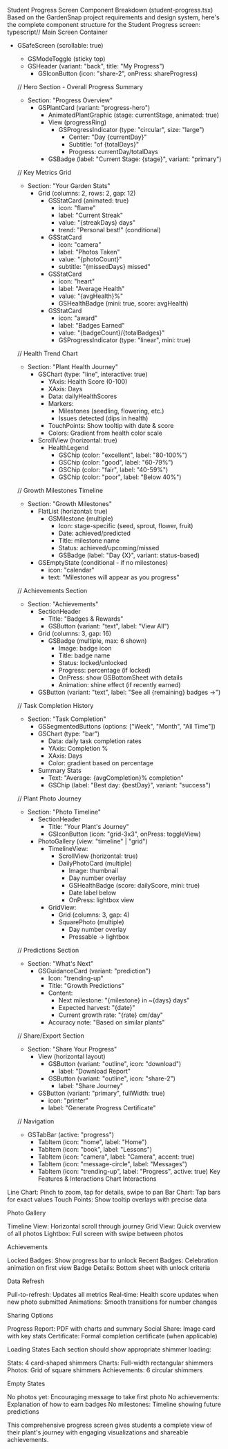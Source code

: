 Student Progress Screen Component Breakdown (student-progress.tsx)
Based on the GardenSnap project requirements and design system, here's the complete component structure for the Student Progress screen:
typescript// Main Screen Container
- GSafeScreen (scrollable: true)
  - GSModeToggle (sticky top)
  - GSHeader (variant: "back", title: "My Progress")
    - GSIconButton (icon: "share-2", onPress: shareProgress)
  
  // Hero Section - Overall Progress Summary
  - Section: "Progress Overview"
    - GSPlantCard (variant: "progress-hero")
      - AnimatedPlantGraphic (stage: currentStage, animated: true)
      - View (progressRing)
        - GSProgressIndicator (type: "circular", size: "large")
          - Center: "Day {currentDay}"
          - Subtitle: "of {totalDays}"
          - Progress: currentDay/totalDays
      - GSBadge (label: "Current Stage: {stage}", variant: "primary")
  
  // Key Metrics Grid
  - Section: "Your Garden Stats"
    - Grid (columns: 2, rows: 2, gap: 12)
      - GSStatCard (animated: true)
        - icon: "flame"
        - label: "Current Streak"
        - value: "{streakDays} days"
        - trend: "Personal best!" (conditional)
      - GSStatCard
        - icon: "camera"
        - label: "Photos Taken"
        - value: "{photoCount}"
        - subtitle: "{missedDays} missed"
      - GSStatCard
        - icon: "heart"
        - label: "Average Health"
        - value: "{avgHealth}%"
        - GSHealthBadge (mini: true, score: avgHealth)
      - GSStatCard
        - icon: "award"
        - label: "Badges Earned"
        - value: "{badgeCount}/{totalBadges}"
        - GSProgressIndicator (type: "linear", mini: true)
  
  // Health Trend Chart
  - Section: "Plant Health Journey"
    - GSChart (type: "line", interactive: true)
      - YAxis: Health Score (0-100)
      - XAxis: Days
      - Data: dailyHealthScores
      - Markers: 
        - Milestones (seedling, flowering, etc.)
        - Issues detected (dips in health)
      - TouchPoints: Show tooltip with date & score
      - Colors: Gradient from health color scale
    - ScrollView (horizontal: true)
      - HealthLegend
        - GSChip (color: "excellent", label: "80-100%")
        - GSChip (color: "good", label: "60-79%")
        - GSChip (color: "fair", label: "40-59%")
        - GSChip (color: "poor", label: "Below 40%")
  
  // Growth Milestones Timeline
  - Section: "Growth Milestones"
    - FlatList (horizontal: true)
      - GSMilestone (multiple)
        - Icon: stage-specific (seed, sprout, flower, fruit)
        - Date: achieved/predicted
        - Title: milestone name
        - Status: achieved/upcoming/missed
        - GSBadge (label: "Day {X}", variant: status-based)
    - GSEmptyState (conditional - if no milestones)
      - icon: "calendar"
      - text: "Milestones will appear as you progress"
  
  // Achievements Section
  - Section: "Achievements"
    - SectionHeader
      - Title: "Badges & Rewards"
      - GSButton (variant: "text", label: "View All")
    - Grid (columns: 3, gap: 16)
      - GSBadge (multiple, max: 6 shown)
        - Image: badge icon
        - Title: badge name
        - Status: locked/unlocked
        - Progress: percentage (if locked)
        - OnPress: show GSBottomSheet with details
        - Animation: shine effect (if recently earned)
    - GSButton (variant: "text", label: "See all {remaining} badges →")
  
  // Task Completion History
  - Section: "Task Completion"
    - GSSegmentedButtons (options: ["Week", "Month", "All Time"])
    - GSChart (type: "bar")
      - Data: daily task completion rates
      - YAxis: Completion % 
      - XAxis: Days
      - Color: gradient based on percentage
    - Summary Stats
      - Text: "Average: {avgCompletion}% completion"
      - GSChip (label: "Best day: {bestDay}", variant: "success")
  
  // Plant Photo Journey
  - Section: "Photo Timeline"
    - SectionHeader
      - Title: "Your Plant's Journey"
      - GSIconButton (icon: "grid-3x3", onPress: toggleView)
    - PhotoGallery (view: "timeline" | "grid")
      - TimelineView:
        - ScrollView (horizontal: true)
        - DailyPhotoCard (multiple)
          - Image: thumbnail
          - Day number overlay
          - GSHealthBadge (score: dailyScore, mini: true)
          - Date label below
          - OnPress: lightbox view
      - GridView:
        - Grid (columns: 3, gap: 4)
        - SquarePhoto (multiple)
          - Day number overlay
          - Pressable → lightbox
  
  // Predictions Section
  - Section: "What's Next"
    - GSGuidanceCard (variant: "prediction")
      - Icon: "trending-up"
      - Title: "Growth Predictions"
      - Content:
        - Next milestone: "{milestone} in ~{days} days"
        - Expected harvest: "{date}"
        - Current growth rate: "{rate} cm/day"
      - Accuracy note: "Based on similar plants"
  
  // Share/Export Section
  - Section: "Share Your Progress"
    - View (horizontal layout)
      - GSButton (variant: "outline", icon: "download")
        - label: "Download Report"
      - GSButton (variant: "outline", icon: "share-2")
        - label: "Share Journey"
    - GSButton (variant: "primary", fullWidth: true)
      - icon: "printer"
      - label: "Generate Progress Certificate"
  
  // Navigation
  - GSTabBar (active: "progress")
    - TabItem (icon: "home", label: "Home")
    - TabItem (icon: "book", label: "Lessons")
    - TabItem (icon: "camera", label: "Camera", accent: true)
    - TabItem (icon: "message-circle", label: "Messages")
    - TabItem (icon: "trending-up", label: "Progress", active: true)
Key Features & Interactions
Chart Interactions

Line Chart: Pinch to zoom, tap for details, swipe to pan
Bar Chart: Tap bars for exact values
Touch Points: Show tooltip overlays with precise data

Photo Gallery

Timeline View: Horizontal scroll through journey
Grid View: Quick overview of all photos
Lightbox: Full screen with swipe between photos

Achievements

Locked Badges: Show progress bar to unlock
Recent Badges: Celebration animation on first view
Badge Details: Bottom sheet with unlock criteria

Data Refresh

Pull-to-refresh: Updates all metrics
Real-time: Health score updates when new photo submitted
Animations: Smooth transitions for number changes

Sharing Options

Progress Report: PDF with charts and summary
Social Share: Image card with key stats
Certificate: Formal completion certificate (when applicable)

Loading States
Each section should show appropriate shimmer loading:

Stats: 4 card-shaped shimmers
Charts: Full-width rectangular shimmers
Photos: Grid of square shimmers
Achievements: 6 circular shimmers

Empty States

No photos yet: Encouraging message to take first photo
No achievements: Explanation of how to earn badges
No milestones: Timeline showing future predictions

This comprehensive progress screen gives students a complete view of their plant's journey with engaging visualizations and shareable achievements.